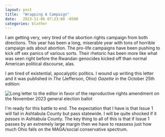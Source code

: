 ```yaml
---
layout: post
title:  "Wrapping A Campaign"
date:   2023-11-06 07:23:00 -0500
categories: blather
---
```

I am getting very, very tired of the abortion rights campaign from both directions.  This year has been a long, miserable year with tons of horrible campaign ads about abortion.  The pro-life campaigns have been pushing to kick off sex panics of various sorts.  Their rhetoric has been more like what was seen right before the Rwandan genocides kicked off than normal American political discourse, alas.

I am tired of existential, apocalyptic politics.  I wound up writing this letter and it was published in *The* (Jefferson, Ohio) *Gazette* in the October 25th edition:

![Long letter to the editor in favor of the reproductive rights amendment on the November 2023 general election ballot]({{site.url}}/img/angerlove.jpg)  

I'm ready for this battle to end.  The expectation that I have is that Issue 1 will fail in Ashtabula County but pass statewide.  I will be quite shocked if it *passes* in Ashtabula County.  The key thing to all of this is that if Issue 1 passes by an extremely large margin then we have to reassess just how much Ohio falls on the MAGA/social conservative spectrum.
